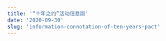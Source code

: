 ```yaml
---
title: '“十年之约”活动信息函'
date: '2020-09-30'
slug: 'information-connotation-of-ten-years-pact'
---
```


<script>
    var importStyle = document.createElement('style');
    var cssText = document.createTextNode(`
    /* 微信对话框 */
    .mobile-page .admin-img,
    .mobile-page .user-img {
        width: 45px;
        height: 45px;
    }

    i.triangle-admin,
    i.triangle-user {
        width: 0;
        height: 0;
        position: absolute;
        top: 10px;
        display: inline-block;
        border-top: 10px solid transparent;
        border-bottom: 10px solid transparent;
    }

    .admin-group .user-name {
        font-size: 12px;
        line-height: 12px;
        padding-left: 15px;
        color: #6c6c6c;
    }

    .admin-group .admin-div {
        margin-top: 5px;
    }

    .mobile-page i.triangle-admin {
        left: 4px;
        border-right: 12px solid rgb(248, 248, 248);
    }

    .mobile-page i.triangle-user {
        right: 8px;
        border-left: 12px solid #9EEA6A;
    }

    .mobile-page .admin-group,
    .mobile-page .user-group {
        padding: 6px;
        display: flex;
        display: -webkit-flex;
    }

    .mobile-page .admin-group {
        justify-content: flex-start;
        -webkit-justify-content: flex-start;
    }

    .mobile-page .user-group {
        justify-content: flex-end;
        -webkit-justify-content: flex-end;
    }

    .mobile-page .admin-reply,
    .mobile-page .user-reply {
        display: inline-block;
        padding: 13px;
        border-radius: 4px;
        background-color: #fff;
        margin: 0 15px 12px;
        font-size: .8rem;
        white-space: pre-wrap;
    }

    .mobile-page .admin-reply {
        box-shadow: 0px 0px 2px #ddd;
    }

    .mobile-page .user-reply {
        text-align: left;
        background-color: #9EEA6A;
        box-shadow: 0px 0px 2px #bbb;
    }

    .mobile-page .user-msg,
    .mobile-page .admin-msg {
        width: 75%;
        position: relative;
    }

    .mobile-page .user-msg {
        text-align: right;
    }

    /* layout */

    .invitation-body {
        background-color: #d2bf9e;
        color: #41403e;
        padding: 20px 30px 95px;
        border: 2px solid #41403e;
        border-bottom-left-radius: 15px 255px;
        border-bottom-right-radius: 225px 15px;
        border-top-left-radius: 255px 15px;
        border-top-right-radius: 15px 225px;
    }

    .invitation-body img {
        filter: none;
    }

    .invitation-body blockquote {
        border: none;
        color: #292929;
        ;
    }

    .invitation-body ::selection {
        background: #45a1ff;
        color: #fff;
    }

    .border-primary {
        border-color: #41403e;
    }

    .border,
    .border-1,
    .child-borders>:nth-child(6n+1) {
        border-bottom-left-radius: 15px 255px;
        border-bottom-right-radius: 225px 15px;
        border-top-left-radius: 255px 15px;
        border-top-right-radius: 15px 225px;
    }

    .border {
        border: 2px solid #41403e;
    }

    .note {
        background-color: #e6ddd0;
        padding: 2.5em;
        margin-bottom: 3em;
    }

    .full-rotate {
    }

    p.map {
        overflow: hidden;
    }

    iframe.map {
        width: 100%;
        height: 400px;
        margin-bottom: -90px;
        margin-top: -110px;
    }

        `);
    importStyle.appendChild(cssText);
    var heads = document.getElementsByTagName("head");
    if (heads.length) {
        heads[0].appendChild(importStyle);
    } else {
        document.documentElement.appendChild(importStyle);
    }
    // 移除标题
    var titleEle = document.getElementsByClassName('title');
    if (titleEle[0]) titleEle[0].innerHTML = "";
    var articleEle = document.getElementsByTagName('article');
    if (articleEle[0]) {
        articleEle[0].insertAdjacentHTML('afterbegin', `
        <div class="invitation-body">
            <div class="full-rotate">
                <h1>“十年之约”活动信息函</h1>
                <blockquote>
                <p>&emsp;&emsp;祝贺中山市东升镇同乐小学 2010 届六（1）班全体同学毕业十周年。<br> 李鹏坤同学作此函，以纪念我们一起度过的那六年，懵懵懂懂、天真烂漫的时光。</p>
                </blockquote>
            </div>
            <div class="note full-rotate border border-primary">
                <!-- 描述文字 -->
                <div>
                <p><strong>嗨，老同学：</strong></p>
                <p>&emsp;&emsp;十年过去啦，如今是否还记得曾经北大清华的梦？是否还喜欢着小学时代就爱吃的零食？是否还是曾经那个情感脆弱，爱哭的小孩？</p>
                <p>&emsp;&emsp;好奇你们的变化，也想见到曾经熟悉的面容，我们高中毕业有过一聚，今年我们大学毕业，初入社会围城，指定多有感悟。</p>
                <p>&emsp;&emsp;<strong>下面是本次聚会活动的信息：</strong></p>
                </div>
                <!-- 微信 -->
                <div class="mobile-page">
                <div class="user-group">
                    <div class="user-msg">
                    <span class="user-reply">“十年之约”聚会活动内容以烧烤为主，筹备组注意到部分同学怕上火忌口，所以也将会准备粥、甜品和水果等食物。</span>
                    <!--<i class="triangle-user"></i>-->
                    </div>
                    <img class="user-img" src="https://cdn.jsdelivr.net/gh/zsdycs/lipk.org/static/images/lipk.jpg" />
                </div>
                <div class="admin-group">
                    <img class="admin-img"
                    src="https://cdn.jsdelivr.net/gh/zsdycs/lipk.org/static/images/2020-09-30-Information-connotation-of-ten-years-pact-dyq.jpg" />
                    <div class="admin-msg">
                    <div class="user-name">
                        <span>邓滢秋同学（筹备组）</span>
                    </div>
                    <div class="admin-div">
                        <!--<i class="triangle-admin"></i>-->
                        <span class="admin-reply">活动时间：10 月 3 日下午 5 点。<br>集合地点：东升镇共乐新街鸿珠商店。</span>
                    </div>
                    </div>
                </div>
                <div class="admin-group">
                    <img class="admin-img"
                    src="https://cdn.jsdelivr.net/gh/zsdycs/lipk.org/static/images/2020-09-30-Information-connotation-of-ten-years-pact-dyq.jpg" />
                    <div class="admin-msg">
                    <div class="user-name">
                        <span>邓滢秋同学（筹备组）</span>
                    </div>
                    <div class="admin-div">
                        <!--<i class="triangle-admin"></i><span class="admin-reply"></span>-->
                        <p class="map admin-reply" style="padding: 0px;">
                        <iframe class="map"
                            src="https://apis.map.qq.com/tools/poimarker?type=0&marker=coord:22.615581,113.283550;title:“十年之约”活动地点;addr:东升镇鸿珠商店&key=7KWBZ-Z6YKU-7LLVY-27DKJ-FPST7-CEBSK&referer=lipk.org-web"
                            scrolling="no" border="0" frameborder="no" framespacing="0" allowfullscreen="true">
                        </iframe>
                        </p>
                    </div>
                    </div>
                </div>
                <div class="user-group">
                    <div class="user-msg">
                    <span class="user-reply">同学们要安排好行程，尽量不要迟到。</span>
                    <!--<i class="triangle-user"></i>-->
                    </div>
                    <img class="user-img" src="https://cdn.jsdelivr.net/gh/zsdycs/lipk.org/static/images/lipk.jpg" />
                </div>
                <div class="admin-group">
                    <img class="admin-img"
                    src="https://cdn.jsdelivr.net/gh/zsdycs/lipk.org/static/images/2020-09-30-Information-connotation-of-ten-years-pact-ljy.jpg" />
                    <div class="admin-msg">
                    <div class="user-name">
                        <span>李俊毅同学（筹备组）</span>
                    </div>
                    <div class="admin-div">
                        <!--<i class="triangle-admin"></i>-->
                        <span class="admin-reply">这次人虽然没有上次多，但是，多有多聚，小有小聚。散是满天星，聚是一团火。</span>
                    </div>
                    </div>
                </div>
                <div class="admin-group">
                    <img class="admin-img"
                    src="https://cdn.jsdelivr.net/gh/zsdycs/lipk.org/static/images/2020-09-30-Information-connotation-of-ten-years-pact-lqf.jpg" />
                    <div class="admin-msg">
                    <div class="user-name">
                        <span>罗棋锋同学（筹备组）</span>
                    </div>
                    <div class="admin-div">
                        <!--<i class="triangle-admin"></i>-->
                        <span class="admin-reply">😃10 年了、真快。<br>烧烤挺好的，还能聊聊天。</span>
                    </div>
                    </div>
                </div>
                <div class="admin-group">
                    <img class="admin-img"
                    src="https://cdn.jsdelivr.net/gh/zsdycs/lipk.org/static/images/2020-09-30-Information-connotation-of-ten-years-pact-ylp.jpg" />
                    <div class="admin-msg">
                    <div class="user-name">
                        <span>余柳平同学（筹备组）</span>
                    </div>
                    <div class="admin-div">
                        <!--<i class="triangle-admin"></i>-->
                        <span class="admin-reply">烤枸杞，养生。😄</span>
                    </div>
                    </div>
                </div>
                <div class="admin-group">
                    <img class="admin-img"
                    src="https://cdn.jsdelivr.net/gh/zsdycs/lipk.org/static/images/2020-09-30-Information-connotation-of-ten-years-pact-ljr.jpg" />
                    <div class="admin-msg">
                    <div class="user-name">
                        <span>梁洁茹同学（筹备组）</span>
                    </div>
                    <div class="admin-div">
                        <!--<i class="triangle-admin"></i>-->
                        <span class="admin-reply">希望是个令同学们印象深刻的聚会。</span>
                    </div>
                    </div>
                </div>
                <div class="admin-group">
                    <img class="admin-img"
                    src="https://cdn.jsdelivr.net/gh/zsdycs/lipk.org/static/images/2020-09-30-Information-connotation-of-ten-years-pact-dyq.jpg" />
                    <div class="admin-msg">
                    <div class="user-name">
                        <span>邓滢秋同学（筹备组）</span>
                    </div>
                    <div class="admin-div">
                        <!--<i class="triangle-admin"></i>-->
                        <span class="admin-reply">体验感很重要。</span>
                    </div>
                    </div>
                </div>
                <div class="user-group">
                    <div class="user-msg">
                    <span class="user-reply">若每次相遇都待如初见，想记住都会记住。</span>
                    <!--<i class="triangle-user"></i>-->
                    </div>
                    <img class="user-img" src="https://cdn.jsdelivr.net/gh/zsdycs/lipk.org/static/images/lipk.jpg" />
                </div>
                </div>
            </div>
        </div>
        `);
    }
</script>
